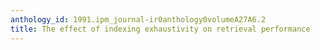 ```yaml
---
anthology_id: 1991.ipm_journal-ir0anthology0volumeA27A6.2
title: The effect of indexing exhaustivity on retrieval performance
---
```

